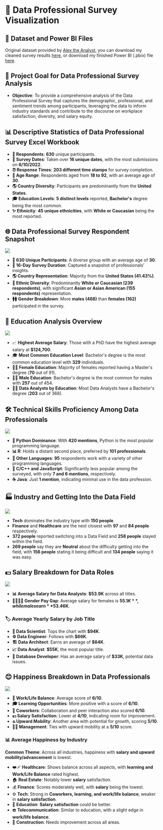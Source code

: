# 📝 Data Professional Survey Visualization

## 📁 Dataset and Power BI Files

Original dataset provided by [Alex the Analyst](https://github.com/AlexTheAnalyst/Power-BI/blob/main/Power%20BI%20-%20Final%20Project.xlsx), you can download my cleaned survey results [here](https://github.com/josephhmltn/Data_Professional_Survey/blob/main/Data%20professional%20survey%20results.xlsx), or download my finished Power BI (.pbix) file [here](https://github.com/josephhmltn/Data_Professional_Survey/blob/main/Data%20Professional%20Survey.pbix).

## 🎯 Project Goal for Data Professional Survey Analysis

- **Objective**: To provide a comprehensive analysis of the Data Professional Survey that captures the demographic, professional, and sentiment trends among participants, leveraging the data to inform industry standards and contribute to the discourse on workplace satisfaction, diversity, and salary equity.

## 📊 Descriptive Statistics of Data Professional Survey Excel Workbook

- **👥 Respondents**: **630** unique participants.
- **📅 Survey Dates**: Taken over **16 unique dates**, with the most submissions on **6/10/2022**.
- **⏰ Response Times**: **203 different time stamps** for survey completion.
- **🔢 Age Range**: Respondents aged from **18 to 92**, with an average age of **30**.
- **🌎 Country Diversity**: Participants are predominantly from the **United States**.
- **🎓 Education Levels**: **5 distinct levels** reported, **Bachelor's** degree being the most common.
- **✨ Ethnicity**: **45 unique ethnicities**, with **White or Caucasian** being the most reported.

## 🌐 Data Professional Survey Respondent Snapshot

![](images/Survey%20Summary.png)

- **👥 630 Unique Participants**: A diverse group with an average age of **30**.
- **📅 16-Day Survey Duration**: Captured a snapshot of professionals' insights.
- **🌎 Country Representation**: Majority from the **United States (41.43%)**.
- **🎨 Ethnic Diversity**: Predominantly **White or Caucasian (239 respondents)**, with significant **Asian or Asian American (155 respondents)** representation.
- **🚹🚺 Gender Breakdown**: More **males (468)** than **females (162)** participated in the survey.

## 🏫 Education Analysis Overview

![](images/Education.png)

- 📈 **Highest Average Salary**: Those with a PhD have the highest average salary at **$124,700**.
- 🎓 **Most Common Education Level**: Bachelor's degree is the most common education level with **329** individuals.
- 👩‍🎓 **Female Education**: Majority of females reported having a Master's degree (**70** out of 91).
- 👨‍🎓 **Male Education**: Bachelor's degree is the most common for males with **257** out of 454.
- 🧑‍💼 **Data Analysts by Education**: Most Data Analysts have a Bachelor's degree (**203** out of 368).

## 🛠️ Technical Skills Proficiency Among Data Professionals

![](images/Skills.png)

- **🐍 Python Dominance**: With **420 mentions**, Python is the most popular programming language.
- **📊 R**: Holds a distant second place, preferred by **101 professionals**.
- **🔧 Other Languages**: **95** respondents work with a variety of other programming languages.
- **🧩 C/C++ and JavaScript**: Significantly less popular among the surveyed, with only **7 and 6 mentions**, respectively.
- **☕ Java**: Just **1 mention**, indicating minimal use in the data profession.

## 🏭 Industry and Getting Into the Data Field

![](images/Industry.png)

- **Tech** dominates the industry type with **150 people**.
- **Finance** and **Healthcare** are the next closest with **97** and **84 people** respectively.
- **372 people** reported switching into a Data Field and **258 people** stayed within the field.
- **269 people** say they are **Neutral** about the difficulty getting into the field, with **156 people** stating it being difficult and **134 people** saying it was easy. 

## 💵 Salary Breakdown for Data Roles

![](images/Salary.png)

- **📊 Average Salary for Data Analysts**: **$53.9K** across all titles.
- **👩‍💼👨‍💼 Gender Pay Gap**: Average salary for females is **$55.1K**, while males earn **$53.46K**.

### 🏷️ Average Yearly Salary by Job Title

- **🔬 Data Scientist**: Tops the chart with **$94K**.
- **⚙️ Data Engineer**: Follows with **$66K**.
- **🏗️ Data Architect**: Earns an average of **$64K**.
- **📈 Data Analyst**: **$55K**, the most popular title.
- **💾 Database Developer**: Has an average salary of **$33K**, potential data issues.

## 😊 Happiness Breakdown in Data Professionals

![](images/Happiness.png)

- **💼 Work/Life Balance**: Average score of **6/10**.
- **🎓 Learning Opportunities**: More positive with a score of **6/10**.
- **👥 Coworkers**: Collaboration and peer interaction also scored **6/10**.
- **💵 Salary Satisfaction**: Lower at **4/10**, indicating room for improvement.
- **🔝 Upward Mobility**: Another area with potential for growth, scoring **5/10**.
- **👨‍💼 Management**: Ties with upward mobility at a **5/10** score.

### 📊 Average Happiness by Industry

**Common Theme**: Across all industries, happiness with **salary and upward mobility/advancement** is lowest.

- ❤️‍🩹 **Healthcare**: Shows balance across all aspects, with **learning and Work/Life Balance** rated highest.
- 🏠 **Real Estate**: Notably lower **salary** satisfaction.
- 💰 **Finance**: Scores moderately well, with **salary** being the lowest.
- ⚙️ **Tech**: Strong in **Coworkers, learning, and work/life balance**, weaker in **salary satisfaction**.
- 🏫 **Education**: **Salary satisfaction** could be better.
- ☎️ **Telecommunication**: Similar to education, with a slight edge in **work/life balance**.
- 🚧 **Construction**: Needs improvement across all areas.
